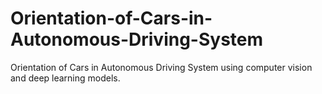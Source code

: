 # Orientation-of-Cars-in-Autonomous-Driving-System
Orientation of Cars in Autonomous Driving System using computer vision and deep learning models.
